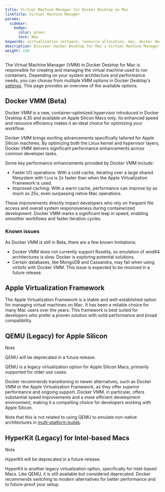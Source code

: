 ```yaml
---
title: Virtual Machine Manager for Docker Desktop on Mac
linkTitle: Virtual Machine Manager 
params:
  sidebar:
    badge:
      color: green
      text: New
keywords: virtualization software, resource allocation, mac, docker desktop, vm monitoring, vm performance, apple silicon
description: Discover Docker Desktop for Mac's Virtual Machine Manager (VMM) options, including the new Docker VMM for Apple Silicon, offering enhanced performance and efficiency
weight: 150
---
```


The Virtual Machine Manager (VMM) in Docker Desktop for Mac is responsible for creating and managing the virtual machine used to run containers. Depending on your system architecture and performance needs, you can choose from multiple VMM options in Docker Desktop's [settings](/manuals/desktop/settings-and-maintenance/settings.md#general). This page provides an overview of the available options.

## Docker VMM (Beta)

Docker VMM is a new, container-optimized hypervisor introduced in Docker Desktop 4.35 and available on Apple Silicon Macs only. Its enhanced speed and resource efficiency makes it an ideal choice for optimizing your workflow. 

Docker VMM brings exciting advancements specifically tailored for Apple Silicon machines. By optimizing both the Linux kernel and hypervisor layers, Docker VMM delivers significant performance enhancements across common developer tasks. 

Some key performance enhancements provided by Docker VMM include:
 - Faster I/O operations: With a cold cache, iterating over a large shared filesystem with `find` is 2x faster than when the Apple Virtualization Framework is used.
 - Improved caching: With a warm cache, performance can improve by as much as 25x, even surpassing native Mac operations.

These improvements directly impact developers who rely on frequent file access and overall system responsiveness during containerized development. Docker VMM marks a significant leap in speed, enabling smoother workflows and faster iteration cycles.

### Known issues 

As Docker VMM is still in Beta, there are a few known limitations:

- Docker VMM does not currently support Rosetta, so emulation of amd64 architectures is slow. Docker is exploring potential solutions.
- Certain databases, like MongoDB and Cassandra, may fail when using virtiofs with Docker VMM. This issue is expected to be resolved in a future release.

## Apple Virtualization Framework

The Apple Virtualization Framework is a stable and well-established option for managing virtual machines on Mac. It has been a reliable choice for many Mac users over the years. This framework is best suited for developers who prefer a proven solution with solid performance and broad compatibility.

## QEMU (Legacy) for Apple Silicon

> [!NOTE]
>
> QEMU will be deprecated in a future release. 

QEMU is a legacy virtualization option for Apple Silicon Macs, primarily supported for older use cases. 

Docker recommends transitioning to newer alternatives, such as Docker VMM or the Apple Virtualization Framework, as they offer superior performance and ongoing support. Docker VMM, in particular, offers substantial speed improvements and a more efficient development environment, making it a compelling choice for developers working with Apple Silicon.

Note that this is not related to using QEMU to emulate non-native architectures in [multi-platform builds](/manuals/build/building/multi-platform.md#qemu).

## HyperKit (Legacy) for Intel-based Macs

> [!NOTE]
>
> HyperKit will be deprecated in a future release.

HyperKit is another legacy virtualization option, specifically for Intel-based Macs. Like QEMU, it is still available but considered deprecated. Docker recommends switching to modern alternatives for better performance and to future-proof your setup.